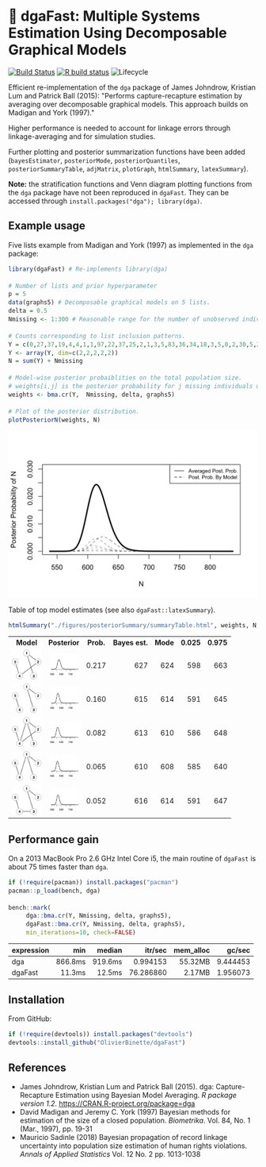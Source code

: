 # :dart: dgaFast: Multiple Systems Estimation Using Decomposable Graphical Models

<!-- badges: start -->
[![Build Status](https://travis-ci.com/OlivierBinette/dga.svg?branch=master)](https://travis-ci.com/OlivierBinette/dga)  [![R build status](https://github.com/OlivierBinette/dga/workflows/R-CMD-check/badge.svg)](https://github.com/OlivierBinette/dga/actions) ![Lifecycle](https://img.shields.io/badge/lifecycle-experimental-orange.svg)
<!-- badges: end -->

Efficient re-implementation of the `dga` package of James Johndrow, Kristian Lum and Patrick Ball (2015): "Performs capture-recapture estimation by averaging over decomposable graphical models. This approach builds on Madigan and York (1997)." 

Higher performance is needed to account for linkage errors through linkage-averaging and for simulation studies.

Further plotting and posterior summarization functions have been added (`bayesEstimator`, `posteriorMode`, `posteriorQuantiles`, `posteriorSummaryTable`, `adjMatrix`, `plotGraph`, `htmlSummary`, `latexSummary`).

**Note:** the stratification functions and Venn diagram plotting functions from the `dga` package have not been reproduced in `dgaFast`. They can be accessed through `install.packages("dga"); library(dga)`.

## Example usage

Five lists example from Madigan and York (1997) as implemented in the `dga` package:

```r
library(dgaFast) # Re-implements library(dga)

# Number of lists and prior hyperparameter
p = 5
data(graphs5) # Decomposable graphical models on 5 lists.
delta = 0.5
Nmissing <- 1:300 # Reasonable range for the number of unobserved individuals.

# Counts corresponding to list inclusion patterns.
Y = c(0,27,37,19,4,4,1,1,97,22,37,25,2,1,3,5,83,36,34,18,3,5,0,2,30,5,23,8,0,3,0,2)
Y <- array(Y, dim=c(2,2,2,2,2))
N = sum(Y) + Nmissing

# Model-wise posterior probaiblities on the total population size.
# weights[i,j] is the posterior probability for j missing individuals under model graphs5[[j]].
weights <- bma.cr(Y,  Nmissing, delta, graphs5)

# Plot of the posterior distribution.
plotPosteriorN(weights, N)
```

<center>
   <img src="./figures/example.png" width="600">
</center>

Table of top model estimates (see also `dgaFast::latexSummary`).

```r
htmlSummary("./figures/posteriorSummary/summaryTable.html", weights, N, nrows=5, graphs=graphs5)
```

<!-- html table generated in R 3.6.3 by xtable 1.8-4 package -->
<!-- Sun Oct  4 13:41:07 2020 -->
<table >
<tr> <th> Model </th> <th> Posterior </th> <th> Prob. </th> <th> Bayes est. </th> <th> Mode </th> <th> 0.025 </th> <th> 0.975 </th>  </tr>
  <tr> <td align="right"> <img src='./figures/posteriorSummary/summaryTable.fig1.svg' width=60> </td> <td align="right"> <img src='./figures/posteriorSummary/summaryTable.posterior1.svg' width=60> </td> <td align="right"> 0.217 </td> <td align="right"> 627 </td> <td align="right"> 624 </td> <td align="right"> 598 </td> <td align="right"> 663 </td> </tr>
  <tr> <td align="right"> <img src='./figures/posteriorSummary/summaryTable.fig2.svg' width=60> </td> <td align="right"> <img src='./figures/posteriorSummary/summaryTable.posterior2.svg' width=60> </td> <td align="right"> 0.160 </td> <td align="right"> 615 </td> <td align="right"> 614 </td> <td align="right"> 591 </td> <td align="right"> 645 </td> </tr>
  <tr> <td align="right"> <img src='./figures/posteriorSummary/summaryTable.fig3.svg' width=60> </td> <td align="right"> <img src='./figures/posteriorSummary/summaryTable.posterior3.svg' width=60> </td> <td align="right"> 0.082 </td> <td align="right"> 613 </td> <td align="right"> 610 </td> <td align="right"> 586 </td> <td align="right"> 648 </td> </tr>
  <tr> <td align="right"> <img src='./figures/posteriorSummary/summaryTable.fig4.svg' width=60> </td> <td align="right"> <img src='./figures/posteriorSummary/summaryTable.posterior4.svg' width=60> </td> <td align="right"> 0.065 </td> <td align="right"> 610 </td> <td align="right"> 608 </td> <td align="right"> 585 </td> <td align="right"> 640 </td> </tr>
  <tr> <td align="right"> <img src='./figures/posteriorSummary/summaryTable.fig5.svg' width=60> </td> <td align="right"> <img src='./figures/posteriorSummary/summaryTable.posterior5.svg' width=60> </td> <td align="right"> 0.052 </td> <td align="right"> 616 </td> <td align="right"> 614 </td> <td align="right"> 591 </td> <td align="right"> 647 </td> </tr>
   </table>



## Performance gain

On a 2013 MacBook Pro 2.6 GHz Intel Core i5, the main routine of `dgaFast` is about 75 times faster than `dga`.

```r
if (!require(pacman)) install.packages("pacman")
pacman::p_load(bench, dga)

bench::mark(
     dga::bma.cr(Y, Nmissing, delta, graphs5),
     dgaFast::bma.cr(Y, Nmissing, delta, graphs5), 
     min_iterations=10, check=FALSE)
```

<center>
<table>
 <thead>
  <tr>
   <th style="text-align:left;"> expression </th>
   <th style="text-align:right;"> min </th>
   <th style="text-align:right;"> median </th>
   <th style="text-align:right;"> itr/sec </th>
   <th style="text-align:right;"> mem_alloc </th>
   <th style="text-align:right;"> gc/sec </th>
  </tr>
 </thead>
<tbody>
  <tr>
   <td style="text-align:left;"> dga </td>
   <td style="text-align:right;"> 866.8ms </td>
   <td style="text-align:right;"> 919.6ms </td>
   <td style="text-align:right;"> 0.994153 </td>
   <td style="text-align:right;"> 55.32MB </td>
   <td style="text-align:right;"> 9.444453 </td>
  </tr>
  <tr>
   <td style="text-align:left;"> dgaFast </td>
   <td style="text-align:right;"> 11.3ms </td>
   <td style="text-align:right;"> 12.5ms </td>
   <td style="text-align:right;"> 76.286860 </td>
   <td style="text-align:right;"> 2.17MB </td>
   <td style="text-align:right;"> 1.956073 </td>
  </tr>
</tbody>
</table>
</center>

## Installation

From GitHub:
```r
if (!require(devtools)) install.packages("devtools")
devtools::install_github("OlivierBinette/dgaFast")
```

## References
- James Johndrow, Kristian Lum and Patrick Ball (2015). dga: Capture-Recapture
  Estimation using Bayesian Model Averaging. _R package version 1.2._
  https://CRAN.R-project.org/package=dga
- David Madigan and Jeremy C. York (1997) Bayesian methods for estimation of the size of a closed population. _Biometrika_. Vol. 84, No. 1 (Mar., 1997), pp.
19-31
- Mauricio Sadinle (2018) Bayesian propagation of record linkage uncertainty into population size estimation of human rights violations. _Annals of Applied Statistics_ Vol. 12 No. 2  pp. 1013-1038
